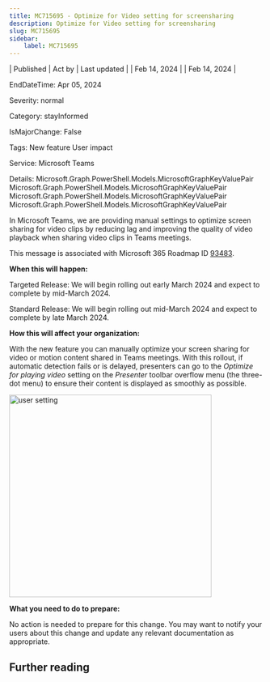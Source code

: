 ```yaml
---
title: MC715695 - Optimize for Video setting for screensharing
description: Optimize for Video setting for screensharing
slug: MC715695
sidebar:
    label: MC715695
---
```



| Published | Act by | Last updated |
| Feb 14, 2024 |  | Feb 14, 2024 |

EndDateTime: Apr 05, 2024

Severity: normal

Category: stayInformed

IsMajorChange: False

Tags: New feature User impact

Service: Microsoft Teams

Details: Microsoft.Graph.PowerShell.Models.MicrosoftGraphKeyValuePair Microsoft.Graph.PowerShell.Models.MicrosoftGraphKeyValuePair Microsoft.Graph.PowerShell.Models.MicrosoftGraphKeyValuePair Microsoft.Graph.PowerShell.Models.MicrosoftGraphKeyValuePair

<p>In Microsoft Teams, we are providing manual settings to optimize screen sharing for video clips by reducing lag and improving the quality of video playback when sharing video clips in Teams meetings.</p>
<p>This message is associated with Microsoft 365 Roadmap ID <a href="https://www.microsoft.com/microsoft-365/roadmap?filters=&amp;searchterms=93483" target="_blank">93483</a>.</p>

<p><b>When this will happen:</b><br></p><p>Targeted Release: We will begin rolling out early March 2024 and expect to complete by mid-March 2024.</p><p>Standard Release: We will begin rolling out mid-March 2024 and expect to complete by late March 2024.</p>

<p><b>How this will affect your organization:</b><br></p>

<p>With the new feature you can manually optimize your screen sharing for video or motion content shared in Teams meetings. With this rollout, if automatic detection fails or is delayed, presenters can go to the&nbsp;<i>Optimize for playing video </i>setting on the <i>Presenter </i>toolbar overflow menu (the three-dot menu) to ensure their content is displayed as smoothly as possible.</p>
<p><img src="https://img-prod-cms-rt-microsoft-com.akamaized.net/cms/api/am/imageFileData/RW1hq8s?ver=8bd1" style="width: 400px;" alt="user setting"><br></p><p><b>What you need to do to prepare:</b><br></p>
<p>No action is needed to prepare for this change. You may want to notify your users about this change and update any relevant documentation as appropriate.</p>

## Further reading
